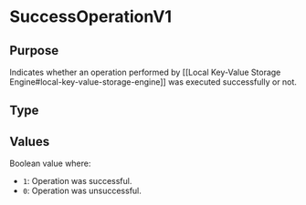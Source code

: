 # SuccessOperationV1


## Purpose

<!-- --8<-- [start:purpose] -->
Indicates whether an operation performed by [[Local Key-Value Storage Engine#local-key-value-storage-engine]]
was executed successfully or not.

<!-- --8<-- [end:purpose] -->

## Type


<!-- --8<-- [start:type] -->
<div class="type" markdown>



</div>
<!-- --8<-- [end:type] -->

## Values


Boolean value where:
- `1`: Operation was successful.
- `0`: Operation was unsuccessful.
